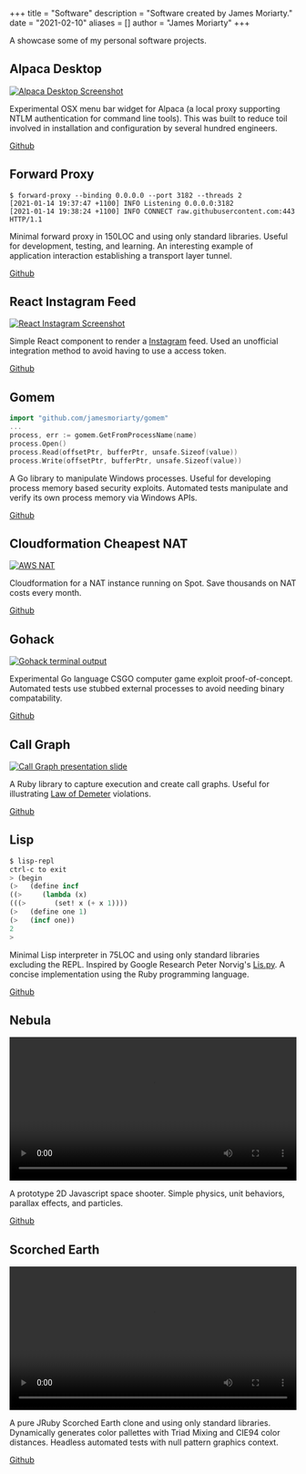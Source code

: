 +++
title = "Software"
description = "Software created by James Moriarty."
date = "2021-02-10"
aliases = []
author = "James Moriarty"
+++

A showcase some of my personal software projects.

## Alpaca Desktop

[![Alpaca Desktop Screenshot](/images/software-alpaca-desktop2.png)](/images/software-alpaca-desktop2.png)

Experimental OSX menu bar widget for Alpaca (a local proxy supporting NTLM authentication for command line tools). This was built to reduce toil involved in installation and configuration by several hundred engineers.

[Github](https://github.com/jamesmoriarty/alpaca-desktop)

## Forward Proxy

```shell
$ forward-proxy --binding 0.0.0.0 --port 3182 --threads 2
[2021-01-14 19:37:47 +1100] INFO Listening 0.0.0.0:3182
[2021-01-14 19:38:24 +1100] INFO CONNECT raw.githubusercontent.com:443 HTTP/1.1
```

Minimal forward proxy in 150LOC and using only standard libraries. Useful for development, testing, and learning. An interesting example of application interaction establishing a transport layer tunnel.

[Github](https://github.com/jamesmoriarty/forward-proxy)

## React Instagram Feed

[![React Instagram Screenshot](/images/software-react-instagram.png)](/images/software-react-instagram.png)

Simple React component to render a [Instagram](http://instagram.com) feed. Used an unofficial integration method to avoid having to use a access token.

[Github](https://github.com/jamesmoriarty/react-instagram-authless-feed)

## Gomem

```go
import "github.com/jamesmoriarty/gomem"
...
process, err := gomem.GetFromProcessName(name)
process.Open()
process.Read(offsetPtr, bufferPtr, unsafe.Sizeof(value))
process.Write(offsetPtr, bufferPtr, unsafe.Sizeof(value))
```

A Go library to manipulate Windows processes. Useful for developing process memory based security exploits. Automated tests manipulate and verify its own process memory via Windows APIs.

[Github](https://github.com/jamesmoriarty/gomem)

## Cloudformation Cheapest NAT

[![AWS NAT](/images/software-nat.png)](/images/software-nat.png)

Cloudformation for a NAT instance running on Spot. Save thousands on NAT costs every month.

[Github](https://github.com/jamesmoriarty/cfn-cheapest-nat)

## Gohack

[![Gohack terminal output](/images/software-gohack.png)](/images/software-gohack.png)

Experimental Go language CSGO computer game exploit proof-of-concept. Automated tests use stubbed external processes to avoid needing binary compatability.

[Github](https://github.com/jamesmoriarty/gohack)

## Call Graph

[![Call Graph presentation slide](/images/software-callgraph.png)](/images/software-callgraph.png)

A Ruby library to capture execution and create call graphs. Useful for illustrating [Law of Demeter](https://en.wikipedia.org/wiki/Law_of_Demeter) violations.

[Github](https://github.com/jamesmoriarty/call-graph)

## Lisp

```lisp
$ lisp-repl
ctrl-c to exit
> (begin                                                                        
(>   (define incf                                                               
((>     (lambda (x)                                                             
(((>       (set! x (+ x 1))))                                                   
(>   (define one 1)                                                             
(>   (incf one))                                                                
2
>
```

Minimal Lisp interpreter in 75LOC and using only standard libraries excluding the REPL. Inspired by Google Research Peter Norvig's [Lis.py](http://norvig.com/lispy.html). A concise implementation using the Ruby programming language.

[Github](https://github.com/jamesmoriarty/lisp)

## Nebula

<a href="/images/software-nebula.mp4">
  <video width="100%" autoplay loop>
    <source src="/images/software-nebula.mp4" type="video/mp4" />
  </video>
</a>

A prototype 2D Javascript space shooter. Simple physics, unit behaviors, parallax effects, and particles.

[Github](https://github.com/jamesmoriarty/nebula)

## Scorched Earth

<a href="/images/software-scorched.mp4">
  <video width="100%" autoplay loop>
    <source src="/images/software-scorched.mp4" type="video/mp4" />
  </video>
</a>

A pure JRuby Scorched Earth clone and using only standard libraries. Dynamically generates color pallettes with Triad Mixing and CIE94 color distances. Headless automated tests with null pattern graphics context.

[Github](https://github.com/jamesmoriarty/scorched_earth)
